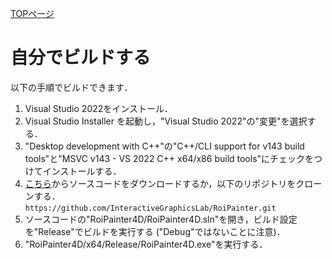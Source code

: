 [TOPページ](README.md)

# 自分でビルドする
以下の手順でビルドできます．

1. Visual Studio 2022をインストール．
2. Visual Studio Installer を起動し，"Visual Studio 2022"の"変更"を選択する．
3. "Desktop development with C++"の"C++/CLI support for v143 build tools"と"MSVC v143 - VS 2022 C++ x64/x86 build tools"にチェックをつけてインストールする．
4. [こちら](https://github.com/InteractiveGraphicsLab/RoiPainter)からソースコードをダウンロードするか，以下のリポジトリをクローンする．  
```https://github.com/InteractiveGraphicsLab/RoiPainter.git```
5. ソースコードの"RoiPainter4D/RoiPainter4D.sln"を開き，ビルド設定を"Release"でビルドを実行する ("Debug"ではないことに注意)．
6. "RoiPainter4D/x64/Release/RoiPainter4D.exe"を実行する．
